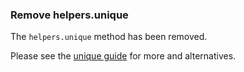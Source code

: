 ### Remove helpers.unique

The `helpers.unique` method has been removed.

Please see the [unique guide](/guide/unique) for more and alternatives.
